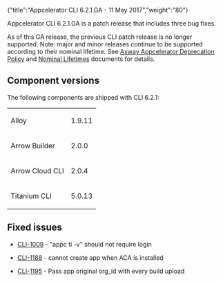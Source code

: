 {"title":"Appcelerator CLI 6.2.1.GA - 11 May 2017","weight":"80"}

Appcelerator CLI 6.2.1.GA is a patch release that includes three bug fixes.

As of this GA release, the previous CLI patch release is no longer supported. Note: major and minor releases continue to be supported according to their nominal lifetime. See [Axway Appcelerator Deprecation Policy](/docs/appc/AMPLIFY_Appcelerator_Services_Overview/Axway_Appcelerator_Deprecation_Policy/) and [Nominal Lifetimes](/docs/appc/AMPLIFY_Appcelerator_Services_Overview/Axway_Appcelerator_Product_Lifecycle/#nominal-lifetimes) documents for details.

## Component versions

The following components are shipped with CLI 6.2.1:

<table class="confluenceTable"><thead class=" "></thead><tfoot class=" "></tfoot><tbody class=" "><tr><td class="confluenceTd" rowspan="1" colspan="1"><p>Alloy</p></td><td class="confluenceTd" rowspan="1" colspan="1"><p>1.9.11</p></td></tr><tr><td class="confluenceTd" rowspan="1" colspan="1"><p>Arrow Builder</p></td><td class="confluenceTd" rowspan="1" colspan="1"><p>2.0.0</p></td></tr><tr><td class="confluenceTd" rowspan="1" colspan="1"><p>Arrow Cloud CLI</p></td><td class="confluenceTd" rowspan="1" colspan="1"><p>2.0.4</p></td></tr><tr><td class="confluenceTd" rowspan="1" colspan="1"><p>Titanium CLI</p></td><td class="confluenceTd" rowspan="1" colspan="1"><p>5.0.13</p></td></tr></tbody></table>

## Fixed issues

* [CLI-1009](https://jira.appcelerator.org/browse/CLI-1009) - "appc ti -v" should not require login

* [CLI-1188](https://jira.appcelerator.org/browse/CLI-1188) - cannot create app when ACA is installed

* [CLI-1195](https://jira.appcelerator.org/browse/CLI-1195) - Pass app original org\_id with every build upload
